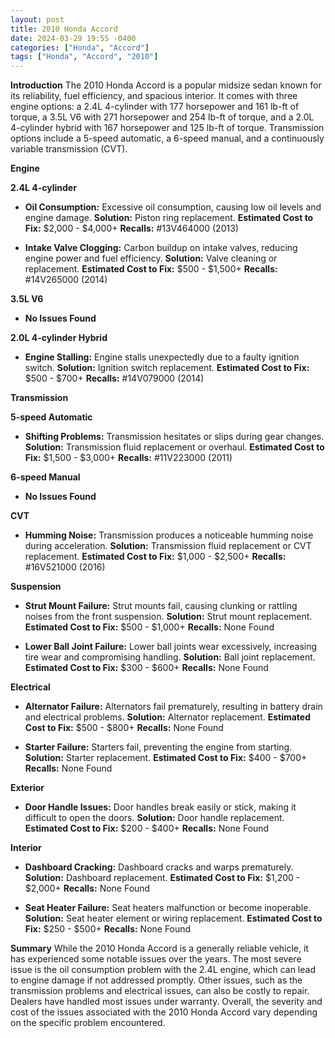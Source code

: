 ```yaml
---
layout: post
title: 2010 Honda Accord
date: 2024-03-29 19:55 -0400
categories: ["Honda", "Accord"]
tags: ["Honda", "Accord", "2010"]
---
```

**Introduction**
The 2010 Honda Accord is a popular midsize sedan known for its reliability, fuel efficiency, and spacious interior. It comes with three engine options: a 2.4L 4-cylinder with 177 horsepower and 161 lb-ft of torque, a 3.5L V6 with 271 horsepower and 254 lb-ft of torque, and a 2.0L 4-cylinder hybrid with 167 horsepower and 125 lb-ft of torque. Transmission options include a 5-speed automatic, a 6-speed manual, and a continuously variable transmission (CVT).

**Engine**

**2.4L 4-cylinder**
- **Oil Consumption:** Excessive oil consumption, causing low oil levels and engine damage.
**Solution:** Piston ring replacement.
**Estimated Cost to Fix:** $2,000 - $4,000+
**Recalls:** #13V464000 (2013)

- **Intake Valve Clogging:** Carbon buildup on intake valves, reducing engine power and fuel efficiency.
**Solution:** Valve cleaning or replacement.
**Estimated Cost to Fix:** $500 - $1,500+
**Recalls:** #14V265000 (2014)

**3.5L V6**
- **No Issues Found**

**2.0L 4-cylinder Hybrid**
- **Engine Stalling:** Engine stalls unexpectedly due to a faulty ignition switch.
**Solution:** Ignition switch replacement.
**Estimated Cost to Fix:** $500 - $700+
**Recalls:** #14V079000 (2014)

**Transmission**

**5-speed Automatic**
- **Shifting Problems:** Transmission hesitates or slips during gear changes.
**Solution:** Transmission fluid replacement or overhaul.
**Estimated Cost to Fix:** $1,500 - $3,000+
**Recalls:** #11V223000 (2011)

**6-speed Manual**
- **No Issues Found**

**CVT**
- **Humming Noise:** Transmission produces a noticeable humming noise during acceleration.
**Solution:** Transmission fluid replacement or CVT replacement.
**Estimated Cost to Fix:** $1,000 - $2,500+
**Recalls:** #16V521000 (2016)

**Suspension**
- **Strut Mount Failure:** Strut mounts fail, causing clunking or rattling noises from the front suspension.
**Solution:** Strut mount replacement.
**Estimated Cost to Fix:** $500 - $1,000+
**Recalls:** None Found

- **Lower Ball Joint Failure:** Lower ball joints wear excessively, increasing tire wear and compromising handling.
**Solution:** Ball joint replacement.
**Estimated Cost to Fix:** $300 - $600+
**Recalls:** None Found

**Electrical**
- **Alternator Failure:** Alternators fail prematurely, resulting in battery drain and electrical problems.
**Solution:** Alternator replacement.
**Estimated Cost to Fix:** $500 - $800+
**Recalls:** None Found

- **Starter Failure:** Starters fail, preventing the engine from starting.
**Solution:** Starter replacement.
**Estimated Cost to Fix:** $400 - $700+
**Recalls:** None Found

**Exterior**
- **Door Handle Issues:** Door handles break easily or stick, making it difficult to open the doors.
**Solution:** Door handle replacement.
**Estimated Cost to Fix:** $200 - $400+
**Recalls:** None Found

**Interior**
- **Dashboard Cracking:** Dashboard cracks and warps prematurely.
**Solution:** Dashboard replacement.
**Estimated Cost to Fix:** $1,200 - $2,000+
**Recalls:** None Found

- **Seat Heater Failure:** Seat heaters malfunction or become inoperable.
**Solution:** Seat heater element or wiring replacement.
**Estimated Cost to Fix:** $250 - $500+
**Recalls:** None Found

**Summary**
While the 2010 Honda Accord is a generally reliable vehicle, it has experienced some notable issues over the years. The most severe issue is the oil consumption problem with the 2.4L engine, which can lead to engine damage if not addressed promptly. Other issues, such as the transmission problems and electrical issues, can also be costly to repair. Dealers have  handled most issues under warranty. Overall, the severity and cost of the issues associated with the 2010 Honda Accord vary depending on the specific problem encountered.
